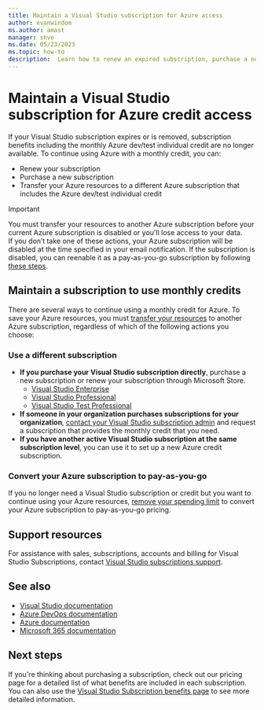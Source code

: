 ```yaml
---
title: Maintain a Visual Studio subscription for Azure access
author: evanwindom
ms.author: amast
manager: shve
ms.date: 05/23/2023
ms.topic: how-to
description:  Learn how to renew an expired subscription, purchase a new one, or transfer your Azure resources.
---
```


# Maintain a Visual Studio subscription for Azure credit access

If your Visual Studio subscription expires or is removed, subscription benefits including the monthly Azure dev/test individual credit are no longer available. To continue using Azure with a monthly credit, you can:
+ Renew your subscription
+ Purchase a new subscription
+ Transfer your Azure resources to a different Azure subscription that includes the Azure dev/test individual credit

> [!IMPORTANT] 
> You must transfer your resources to another Azure subscription before your current Azure subscription is disabled or you'll lose access to your data.  
> If you don’t take one of these actions, your Azure subscription will be disabled at the time specified in your email notification. If the subscription is disabled, you can reenable it as a pay-as-you-go subscription by following [these steps](/azure/cost-management-billing/manage/switch-azure-offer).

## Maintain a subscription to use monthly credits

There are several ways to continue using a monthly credit for Azure. To save your Azure resources, you must [transfer your resources](/azure/azure-resource-manager/management/move-resource-group-and-subscription) to another Azure subscription, regardless of which of the following actions you choose:

### Use a different subscription

+ **If you purchase your Visual Studio subscription directly**, purchase a new subscription or renew your subscription through Microsoft Store.
    + [Visual Studio Enterprise](https://www.microsoft.com/p/visual-studio-enterprise-subscription/dg7gmgf0dst4?activetab=pivot%3aoverviewtab)
    + [Visual Studio Professional](https://www.microsoft.com/p/visual-studio-professional-subscription/dg7gmgf0dst3?activetab=pivot%3aoverviewtab)
    + [Visual Studio Test Professional](https://www.microsoft.com/p/visual-studio-test-professional-subscription/dg7gmgf0dst6?activetab=pivot%3aoverviewtab)
+ **If someone in your organization purchases subscriptions for your organization**, [contact your Visual Studio subscription admin](contact-my-admin.md) and request a subscription that provides the monthly credit that you need.
+ **If you have another active Visual Studio subscription at the same subscription level**, you can use it to set up a new Azure credit subscription.

### Convert your Azure subscription to pay-as-you-go

If you no longer need a Visual Studio subscription or credit but you want to continue using your Azure resources, [remove your spending limit](/azure/cost-management-billing/manage/spending-limit#remove-the-spending-limit-in-azure-portal) to convert your Azure subscription to pay-as-you-go pricing.

## Support resources

For assistance with sales, subscriptions, accounts and billing for Visual Studio Subscriptions, contact [Visual Studio subscriptions support](https://aka.ms/vssubscriberhelp).

## See also

+ [Visual Studio documentation](/visualstudio/)
+ [Azure DevOps documentation](/azure/devops/)
+ [Azure documentation](/azure/)
+ [Microsoft 365 documentation](/microsoft-365/)

## Next steps

If you're thinking about purchasing a subscription, check out our pricing page for a detailed list of what benefits are included in each subscription. You can also use the [Visual Studio Subscription benefits page](https://visualstudio.microsoft.com/vs/benefits/) to see more detailed information.
